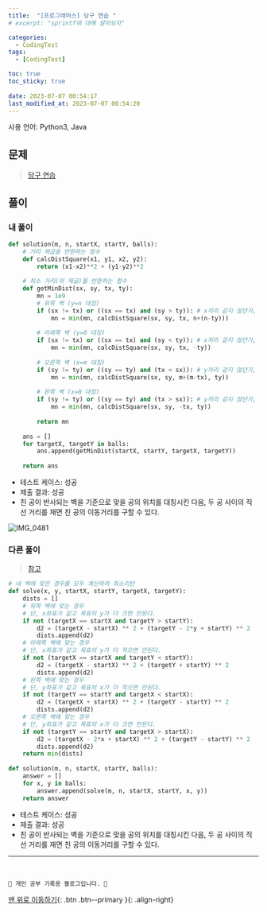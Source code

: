 ```yaml
---
title:  "[프로그래머스] 당구 연습 "
# excerpt: "sprintf에 대해 알아보자"

categories:
  - CodingTest
tags:
  - [CodingTest]

toc: true
toc_sticky: true
 
date: 2023-07-07 00:54:17
last_modified_at: 2023-07-07 00:54:20
---
```


사용 언어: Python3, Java

## 문제
> [당구 연습](https://school.programmers.co.kr/learn/courses/30/lessons/169198?language=python3)

## 풀이
### 내 풀이
```py
def solution(m, n, startX, startY, balls):
    # 거리 제곱을 반환하는 함수
    def calcDistSquare(x1, y1, x2, y2):
        return (x1-x2)**2 + (y1-y2)**2
    
    # 최소 거리(의 제곱)를 반환하는 함수
    def getMinDist(sx, sy, tx, ty):
        mn = 1e9
        # 위쪽 벽 (y=n 대칭)
        if (sx != tx) or ((sx == tx) and (sy > ty)): # x끼리 같지 않던가, 같으면 sy > ty
            mn = min(mn, calcDistSquare(sx, sy, tx, n+(n-ty)))
        
        # 아래쪽 벽 (y=0 대칭)
        if (sx != tx) or ((sx == tx) and (sy < ty)): # x끼리 같지 않던가, 같으면 sy < ty
            mn = min(mn, calcDistSquare(sx, sy, tx, -ty))
        
        # 오른쪽 벽 (x=m 대칭)
        if (sy != ty) or ((sy == ty) and (tx < sx)): # y끼리 같지 않던가, 같으면 tx < sx
            mn = min(mn, calcDistSquare(sx, sy, m+(m-tx), ty))
        
        # 왼쪽 벽 (x=0 대칭)
        if (sy != ty) or ((sy == ty) and (tx > sx)): # y끼리 같지 않던가, 같으면 tx > sx
            mn = min(mn, calcDistSquare(sx, sy, -tx, ty))
        
        return mn
    
    ans = []
    for targetX, targetY in balls:
        ans.append(getMinDist(startX, startY, targetX, targetY))
        
    return ans
```
- 테스트 케이스: 성공
- 제출 결과: 성공
- 친 공이 반사되는 벽을 기준으로 맞을 공의 위치를 대칭시킨 다음, 두 공 사이의 직선 거리를 재면 친 공의 이동거리를 구할 수 있다.

![IMG_0481](https://github.com/minju412/jenkins-test/assets/59405576/a3713ab8-2efc-4355-a390-8344c0428c06)

### 다른 풀이
>[참고](https://www.ai-bio.info/programmers/169198)

```py
# 네 벽에 맞은 경우를 모두 계산하여 최소리턴
def solve(x, y, startX, startY, targetX, targetY):
    dists = []
    # 위쪽 벽에 맞는 경우
    # 단, x좌표가 같고 목표의 y가 더 크면 안된다.
    if not (targetX == startX and targetY > startY):
        d2 = (targetX - startX) ** 2 + (targetY - 2*y + startY) ** 2
        dists.append(d2)
    # 아래쪽 벽에 맞는 경우
    # 단, x좌표가 같고 목표의 y가 더 작으면 안된다.
    if not (targetX == startX and targetY < startY):
        d2 = (targetX - startX) ** 2 + (targetY + startY) ** 2
        dists.append(d2)
    # 왼쪽 벽에 맞는 경우
    # 단, y좌표가 같고 목표의 x가 더 작으면 안된다.
    if not (targetY == startY and targetX < startX):
        d2 = (targetX + startX) ** 2 + (targetY - startY) ** 2
        dists.append(d2)
    # 오른쪽 벽에 맞는 경우
    # 단, y좌표가 같고 목표의 x가 더 크면 안된다.
    if not (targetY == startY and targetX > startX):
        d2 = (targetX - 2*x + startX) ** 2 + (targetY - startY) ** 2
        dists.append(d2)
    return min(dists)
    
def solution(m, n, startX, startY, balls):
    answer = []
    for x, y in balls:
        answer.append(solve(m, n, startX, startY, x, y))
    return answer
```
- 테스트 케이스: 성공
- 제출 결과: 성공
- 친 공이 반사되는 벽을 기준으로 맞을 공의 위치를 대칭시킨 다음, 두 공 사이의 직선 거리를 재면 친 공의 이동거리를 구할 수 있다.








***
<br>


    💛 개인 공부 기록용 블로그입니다. 👻

[맨 위로 이동하기](#){: .btn .btn--primary }{: .align-right}
